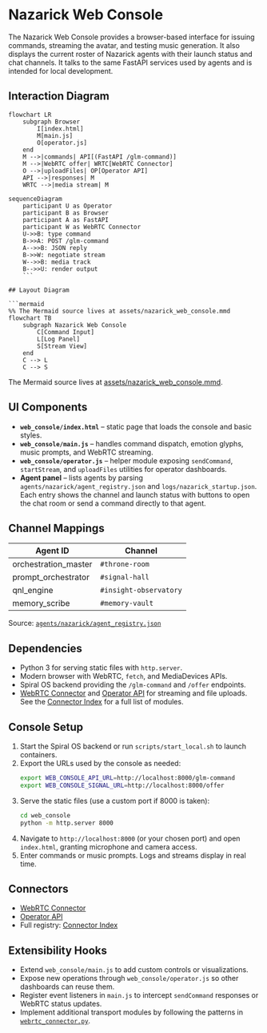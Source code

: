 # Nazarick Web Console

The Nazarick Web Console provides a browser-based interface for issuing commands, streaming the avatar, and testing music generation. It also displays the current roster of Nazarick agents with their launch status and chat channels. It talks to the same FastAPI services used by agents and is intended for local development.

## Interaction Diagram

```mermaid
flowchart LR
    subgraph Browser
        I[index.html]
        M[main.js]
        O[operator.js]
    end
    M -->|commands| API[(FastAPI /glm-command)]
    M -->|WebRTC offer| WRTC[WebRTC Connector]
    O -->|uploadFiles| OP[Operator API]
    API -->|responses| M
    WRTC -->|media stream| M
```

```mermaid
sequenceDiagram
    participant U as Operator
    participant B as Browser
    participant A as FastAPI
    participant W as WebRTC Connector
    U->>B: type command
    B->>A: POST /glm-command
    A-->>B: JSON reply
    B->>W: negotiate stream
    W-->>B: media track
    B-->>U: render output
    ```

## Layout Diagram

```mermaid
%% The Mermaid source lives at assets/nazarick_web_console.mmd
flowchart TB
    subgraph Nazarick Web Console
        C[Command Input]
        L[Log Panel]
        S[Stream View]
    end
    C --> L
    C --> S
```

The Mermaid source lives at [assets/nazarick_web_console.mmd](assets/nazarick_web_console.mmd).

## UI Components

- **`web_console/index.html`** – static page that loads the console and basic styles.
- **`web_console/main.js`** – handles command dispatch, emotion glyphs, music prompts, and WebRTC streaming.
- **`web_console/operator.js`** – helper module exposing `sendCommand`, `startStream`, and `uploadFiles` utilities for operator dashboards.
- **Agent panel** – lists agents by parsing `agents/nazarick/agent_registry.json` and `logs/nazarick_startup.json`. Each entry shows the channel and launch status with buttons to open the chat room or send a command directly to that agent.

## Channel Mappings

| Agent ID | Channel |
| --- | --- |
| orchestration_master | `#throne-room` |
| prompt_orchestrator | `#signal-hall` |
| qnl_engine | `#insight-observatory` |
| memory_scribe | `#memory-vault` |

Source: [`agents/nazarick/agent_registry.json`](../agents/nazarick/agent_registry.json)

## Dependencies

- Python 3 for serving static files with `http.server`.
- Modern browser with WebRTC, `fetch`, and MediaDevices APIs.
- Spiral OS backend providing the `/glm-command` and `/offer` endpoints.
- [WebRTC Connector](../connectors/webrtc_connector.py) and [Operator API](../operator_api.py) for streaming and file uploads. See the [Connector Index](connectors/CONNECTOR_INDEX.md) for a full list of modules.

## Console Setup

1. Start the Spiral OS backend or run `scripts/start_local.sh` to launch containers.
2. Export the URLs used by the console as needed:
   ```bash
   export WEB_CONSOLE_API_URL=http://localhost:8000/glm-command
   export WEB_CONSOLE_SIGNAL_URL=http://localhost:8000/offer
   ```
3. Serve the static files (use a custom port if 8000 is taken):
   ```bash
   cd web_console
   python -m http.server 8000
   ```
4. Navigate to `http://localhost:8000` (or your chosen port) and open `index.html`, granting microphone and camera access.
5. Enter commands or music prompts. Logs and streams display in real time.

## Connectors

- [WebRTC Connector](../connectors/webrtc_connector.py)
- [Operator API](../operator_api.py)
- Full registry: [Connector Index](connectors/CONNECTOR_INDEX.md)

## Extensibility Hooks

- Extend `web_console/main.js` to add custom controls or visualizations.
- Expose new operations through `web_console/operator.js` so other dashboards can reuse them.
- Register event listeners in `main.js` to intercept `sendCommand` responses or WebRTC status updates.
- Implement additional transport modules by following the patterns in [`webrtc_connector.py`](../connectors/webrtc_connector.py).

